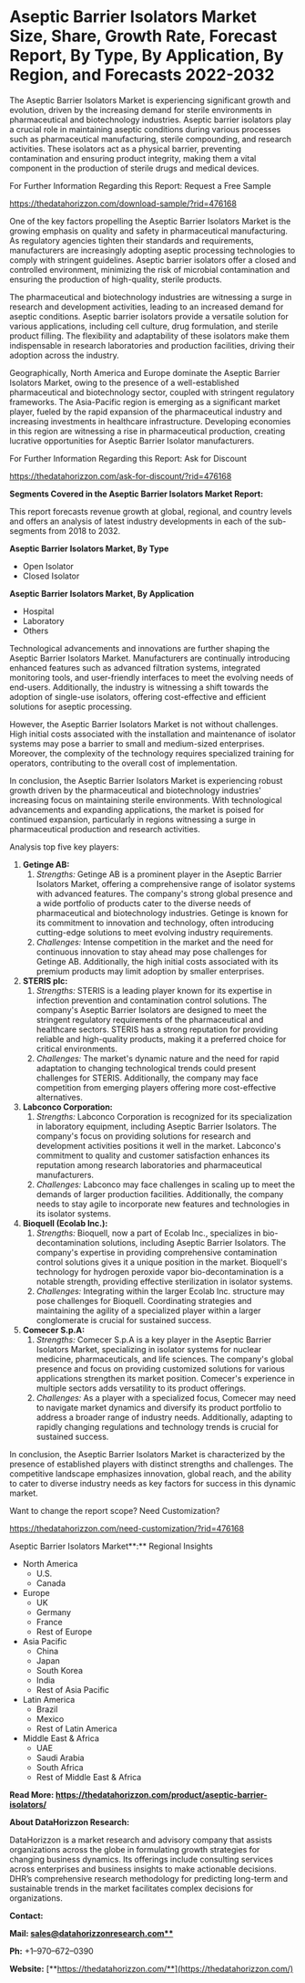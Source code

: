 ﻿# **Aseptic Barrier Isolators Market Size, Share, Growth Rate, Forecast Report, By Type, By Application, By Region, and Forecasts 2022-2032**
The Aseptic Barrier Isolators Market is experiencing significant growth and evolution, driven by the increasing demand for sterile environments in pharmaceutical and biotechnology industries. Aseptic barrier isolators play a crucial role in maintaining aseptic conditions during various processes such as pharmaceutical manufacturing, sterile compounding, and research activities. These isolators act as a physical barrier, preventing contamination and ensuring product integrity, making them a vital component in the production of sterile drugs and medical devices.

For Further Information Regarding this Report: Request a Free Sample

<https://thedatahorizzon.com/download-sample/?rid=476168>

One of the key factors propelling the Aseptic Barrier Isolators Market is the growing emphasis on quality and safety in pharmaceutical manufacturing. As regulatory agencies tighten their standards and requirements, manufacturers are increasingly adopting aseptic processing technologies to comply with stringent guidelines. Aseptic barrier isolators offer a closed and controlled environment, minimizing the risk of microbial contamination and ensuring the production of high-quality, sterile products.

The pharmaceutical and biotechnology industries are witnessing a surge in research and development activities, leading to an increased demand for aseptic conditions. Aseptic barrier isolators provide a versatile solution for various applications, including cell culture, drug formulation, and sterile product filling. The flexibility and adaptability of these isolators make them indispensable in research laboratories and production facilities, driving their adoption across the industry.

Geographically, North America and Europe dominate the Aseptic Barrier Isolators Market, owing to the presence of a well-established pharmaceutical and biotechnology sector, coupled with stringent regulatory frameworks. The Asia-Pacific region is emerging as a significant market player, fueled by the rapid expansion of the pharmaceutical industry and increasing investments in healthcare infrastructure. Developing economies in this region are witnessing a rise in pharmaceutical production, creating lucrative opportunities for Aseptic Barrier Isolator manufacturers.

For Further Information Regarding this Report: Ask for Discount

<https://thedatahorizzon.com/ask-for-discount/?rid=476168>

**Segments Covered in the Aseptic Barrier Isolators Market Report:**

This report forecasts revenue growth at global, regional, and country levels and offers an analysis of latest industry developments in each of the sub-segments from 2018 to 2032.

**Aseptic Barrier Isolators Market, By Type**

- Open Isolator
- Closed Isolator

**Aseptic Barrier Isolators Market, By Application**

- Hospital
- Laboratory
- Others

Technological advancements and innovations are further shaping the Aseptic Barrier Isolators Market. Manufacturers are continually introducing enhanced features such as advanced filtration systems, integrated monitoring tools, and user-friendly interfaces to meet the evolving needs of end-users. Additionally, the industry is witnessing a shift towards the adoption of single-use isolators, offering cost-effective and efficient solutions for aseptic processing.

However, the Aseptic Barrier Isolators Market is not without challenges. High initial costs associated with the installation and maintenance of isolator systems may pose a barrier to small and medium-sized enterprises. Moreover, the complexity of the technology requires specialized training for operators, contributing to the overall cost of implementation.

In conclusion, the Aseptic Barrier Isolators Market is experiencing robust growth driven by the pharmaceutical and biotechnology industries' increasing focus on maintaining sterile environments. With technological advancements and expanding applications, the market is poised for continued expansion, particularly in regions witnessing a surge in pharmaceutical production and research activities.

Analysis top five key players:



1. **Getinge AB:**
   1. *Strengths:* Getinge AB is a prominent player in the Aseptic Barrier Isolators Market, offering a comprehensive range of isolator systems with advanced features. The company's strong global presence and a wide portfolio of products cater to the diverse needs of pharmaceutical and biotechnology industries. Getinge is known for its commitment to innovation and technology, often introducing cutting-edge solutions to meet evolving industry requirements.
   1. *Challenges:* Intense competition in the market and the need for continuous innovation to stay ahead may pose challenges for Getinge AB. Additionally, the high initial costs associated with its premium products may limit adoption by smaller enterprises.
1. **STERIS plc:**
   1. *Strengths:* STERIS is a leading player known for its expertise in infection prevention and contamination control solutions. The company's Aseptic Barrier Isolators are designed to meet the stringent regulatory requirements of the pharmaceutical and healthcare sectors. STERIS has a strong reputation for providing reliable and high-quality products, making it a preferred choice for critical environments.
   1. *Challenges:* The market's dynamic nature and the need for rapid adaptation to changing technological trends could present challenges for STERIS. Additionally, the company may face competition from emerging players offering more cost-effective alternatives.
1. **Labconco Corporation:**
   1. *Strengths:* Labconco Corporation is recognized for its specialization in laboratory equipment, including Aseptic Barrier Isolators. The company's focus on providing solutions for research and development activities positions it well in the market. Labconco's commitment to quality and customer satisfaction enhances its reputation among research laboratories and pharmaceutical manufacturers.
   1. *Challenges:* Labconco may face challenges in scaling up to meet the demands of larger production facilities. Additionally, the company needs to stay agile to incorporate new features and technologies in its isolator systems.
1. **Bioquell (Ecolab Inc.):**
   1. *Strengths:* Bioquell, now a part of Ecolab Inc., specializes in bio-decontamination solutions, including Aseptic Barrier Isolators. The company's expertise in providing comprehensive contamination control solutions gives it a unique position in the market. Bioquell's technology for hydrogen peroxide vapor bio-decontamination is a notable strength, providing effective sterilization in isolator systems.
   1. *Challenges:* Integrating within the larger Ecolab Inc. structure may pose challenges for Bioquell. Coordinating strategies and maintaining the agility of a specialized player within a larger conglomerate is crucial for sustained success.
1. **Comecer S.p.A:**
   1. *Strengths:* Comecer S.p.A is a key player in the Aseptic Barrier Isolators Market, specializing in isolator systems for nuclear medicine, pharmaceuticals, and life sciences. The company's global presence and focus on providing customized solutions for various applications strengthen its market position. Comecer's experience in multiple sectors adds versatility to its product offerings.
   1. *Challenges:* As a player with a specialized focus, Comecer may need to navigate market dynamics and diversify its product portfolio to address a broader range of industry needs. Additionally, adapting to rapidly changing regulations and technology trends is crucial for sustained success.

In conclusion, the Aseptic Barrier Isolators Market is characterized by the presence of established players with distinct strengths and challenges. The competitive landscape emphasizes innovation, global reach, and the ability to cater to diverse industry needs as key factors for success in this dynamic market.



Want to change the report scope? Need Customization?

<https://thedatahorizzon.com/need-customization/?rid=476168>

Aseptic Barrier Isolators Market**:** Regional Insights

- North America
  - U.S.
  - Canada
- Europe
  - UK
  - Germany
  - France
  - Rest of Europe
- Asia Pacific
  - China
  - Japan
  - South Korea
  - India
  - Rest of Asia Pacific
- Latin America
  - Brazil
  - Mexico
  - Rest of Latin America
- Middle East & Africa
  - UAE
  - Saudi Arabia
  - South Africa
  - Rest of Middle East & Africa

**Read More: https://thedatahorizzon.com/product/aseptic-barrier-isolators/**

**About DataHorizzon Research:**

DataHorizzon is a market research and advisory company that assists organizations across the globe in formulating growth strategies for changing business dynamics. Its offerings include consulting services across enterprises and business insights to make actionable decisions. DHR’s comprehensive research methodology for predicting long-term and sustainable trends in the market facilitates complex decisions for organizations.

**Contact:**

**Mail: [sales@datahorizzonresearch.com**](mailto:sales@datahorizzonresearch.com)**

**Ph:** +1–970–672–0390

**Website:** [**https://thedatahorizzon.com/**](https://thedatahorizzon.com/)


